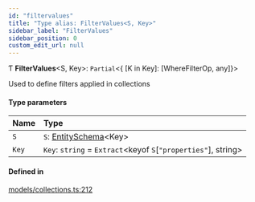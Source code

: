 ```yaml
---
id: "filtervalues"
title: "Type alias: FilterValues<S, Key>"
sidebar_label: "FilterValues"
sidebar_position: 0
custom_edit_url: null
---
```


Ƭ **FilterValues**<S, Key\>: `Partial`<{ [K in Key]: [WhereFilterOp, any]}\>

Used to define filters applied in collections

#### Type parameters

| Name | Type |
| :------ | :------ |
| `S` | `S`: [EntitySchema](../interfaces/entityschema.md)<Key\> |
| `Key` | `Key`: `string` = `Extract`<keyof `S`[``"properties"``], string\> |

#### Defined in

[models/collections.ts:212](https://github.com/Camberi/firecms/blob/b1328ad/src/models/collections.ts#L212)
